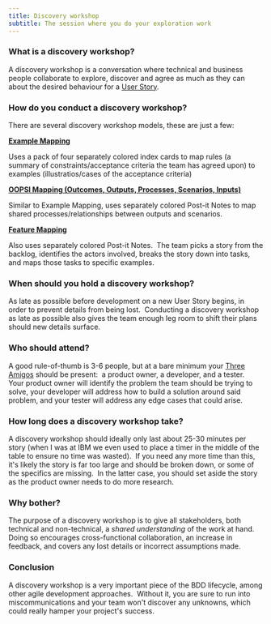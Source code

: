```yaml
---
title: Discovery workshop
subtitle: The session where you do your exploration work
---
```


### What is a discovery workshop?

A discovery workshop is a conversation where technical and business people collaborate to explore, discover and agree as much as they can about the desired behaviour for a [User Story](/docs/terms/user-story/).

### How do you conduct a discovery workshop?

There are several discovery workshop models, these are just a few:

[**Example Mapping**](/docs/bdd/example-mapping/)

Uses a pack of four separately colored index cards to map rules (a summary of constraints/acceptance criteria the team has agreed upon) to examples (illustratios/cases of the acceptance criteria)

[**OOPSI Mapping (Outcomes, Outputs, Processes, Scenarios, Inputs)**](https://jennyjmar.com/2016/04/16/bdd-discovery-and-oopsi/)

Similar to Example Mapping, uses separately colored Post-it Notes to map shared processes/relationships between outputs and scenarios.

[**Feature Mapping**](https://johnfergusonsmart.com/feature-mapping-a-simpler-path-from-stories-to-executable-acceptance-criteria/)

Also uses separately colored Post-it Notes.  The team picks a story from the backlog, identifies the actors involved, breaks the story down into tasks, and maps those tasks to specific examples.

### When should you hold a discovery workshop?

As late as possible before development on a new User Story begins, in order to prevent details from being lost.  Conducting a discovery workshop as late as possible also gives the team enough leg room to shift their plans should new details surface.

### Who should attend?

A good rule-of-thumb is 3-6 people, but at a bare minimum your [Three Amigos](https://www.visual-paradigm.com/scrum/agile-three-amigos-development-strategy/) should be present:  a product owner, a developer, and a tester.  Your product owner will identify the problem the team should be trying to solve, your developer will address how to build a solution around said problem, and your tester will address any edge cases that could arise. 

### How long does a discovery workshop take?

A discovery workshop should ideally only last about 25-30 minutes per story (when I was at IBM we even used to place a timer in the middle of the table to ensure no time was wasted).  If you need any more time than this, it's likely the story is far too large and should be broken down, or some of the specifics are missing.  In the latter case, you should set aside the story as the product owner needs to do more research.

### Why bother?

The purpose of a discovery workshop is to give all stakeholders, both technical and non-technical, a *shared understanding* of the work at hand.  Doing so encourages cross-functional collaboration, an increase in feedback, and covers any lost details or incorrect assumptions made.

### Conclusion

A discovery workshop is a very important piece of the BDD lifecycle, among other agile development approaches.  Without it, you are sure to run into miscommunications and your team won't discover any unknowns, which could really hamper your project's success.